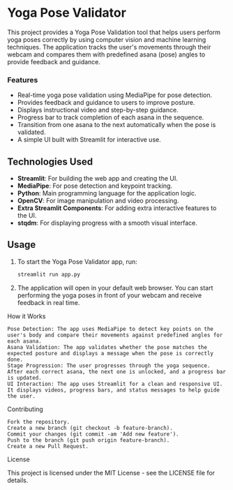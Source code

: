 # Yoga Pose Validator

This project provides a Yoga Pose Validation tool that helps users perform yoga poses correctly by using computer vision and machine learning techniques. The application tracks the user's movements through their webcam and compares them with predefined asana (pose) angles to provide feedback and guidance.

### Features
- Real-time yoga pose validation using MediaPipe for pose detection.
- Provides feedback and guidance to users to improve posture.
- Displays instructional video and step-by-step guidance.
- Progress bar to track completion of each asana in the sequence.
- Transition from one asana to the next automatically when the pose is validated.
- A simple UI built with Streamlit for interactive use.

## Technologies Used
- **Streamlit**: For building the web app and creating the UI.
- **MediaPipe**: For pose detection and keypoint tracking.
- **Python**: Main programming language for the application logic.
- **OpenCV**: For image manipulation and video processing.
- **Extra Streamlit Components**: For adding extra interactive features to the UI.
- **stqdm**: For displaying progress with a smooth visual interface.

## Usage

1. To start the Yoga Pose Validator app, run:

   ```bash
   streamlit run app.py
2. The application will open in your default web browser. You can start performing the yoga poses in front of your webcam and receive feedback in real time.

How it Works

    Pose Detection: The app uses MediaPipe to detect key points on the user's body and compare their movements against predefined angles for each asana.
    Asana Validation: The app validates whether the pose matches the expected posture and displays a message when the pose is correctly done.
    Stage Progression: The user progresses through the yoga sequence. After each correct asana, the next one is unlocked, and a progress bar is updated.
    UI Interaction: The app uses Streamlit for a clean and responsive UI. It displays videos, progress bars, and status messages to help guide the user.

Contributing

    Fork the repository.
    Create a new branch (git checkout -b feature-branch).
    Commit your changes (git commit -am 'Add new feature').
    Push to the branch (git push origin feature-branch).
    Create a new Pull Request.

License

This project is licensed under the MIT License - see the LICENSE file for details.